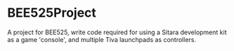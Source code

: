 # BEE525Project
A project for BEE525, write code required for using a Sitara development kit as a game 'console', and multiple Tiva launchpads as controllers.
